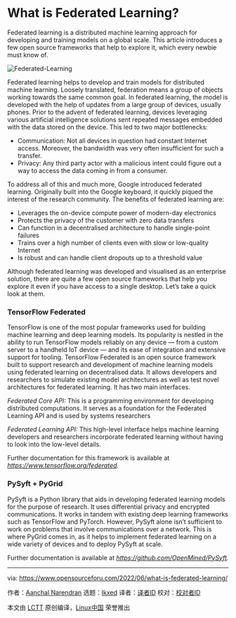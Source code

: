 [#]: subject: "What is Federated Learning?"
[#]: via: "https://www.opensourceforu.com/2022/06/what-is-federated-learning/"
[#]: author: "Aanchal Narendran https://www.opensourceforu.com/author/aanchal-narendran/"
[#]: collector: "lkxed"
[#]: translator: " "
[#]: reviewer: " "
[#]: publisher: " "
[#]: url: " "

What is Federated Learning?
======
Federated learning is a distributed machine learning approach for developing and training models on a global scale. This article introduces a few open source frameworks that help to explore it, which every newbie must know of.

![Federated-Learning][1]

Federated learning helps to develop and train models for distributed machine learning. Loosely translated, federation means a group of objects working towards the same common goal. In federated learning, the model is developed with the help of updates from a large group of devices, usually phones. Prior to the advent of federated learning, devices leveraging various artificial intelligence solutions sent repeated messages embedded with the data stored on the device. This led to two major bottlenecks:

* Communication: Not all devices in question had constant Internet access. Moreover, the bandwidth was very often insufficient for such a transfer.
* Privacy: Any third party actor with a malicious intent could figure out a way to access the data coming in from a consumer.

To address all of this and much more, Google introduced federated learning. Originally built into the Google keyboard, it quickly piqued the interest of the research community. The benefits of federated learning are:

* Leverages the on-device compute power of modern-day electronics
* Protects the privacy of the customer with zero data transfers
* Can function in a decentralised architecture to handle single-point failures
* Trains over a high number of clients even with slow or low-quality Internet
* Is robust and can handle client dropouts up to a threshold value

Although federated learning was developed and visualised as an enterprise solution, there are quite a few open source frameworks that help you explore it even if you have access to a single desktop. Let’s take a quick look at them.

### TensorFlow Federated

TensorFlow is one of the most popular frameworks used for building machine learning and deep learning models. Its popularity is nestled in the ability to run TensorFlow models reliably on any device — from a custom server to a handheld IoT device — and its ease of integration and extensive support for tooling. TensorFlow Federated is an open source framework built to support research and development of machine learning models using federated learning on decentralised data. It allows developers and researchers to simulate existing model architectures as well as test novel architectures for federated learning. It has two main interfaces.

*Federated Core API:* This is a programming environment for developing distributed computations. It serves as a foundation for the Federated Learning API and is used by systems researchers

*Federated Learning API:* This high-level interface helps machine learning developers and researchers incorporate federated learning without having to look into the low-level details.

Further documentation for this framework is available at *https://www.tensorflow.org/federated.*

### PySyft + PyGrid

PySyft is a Python library that aids in developing federated learning models for the purpose of research. It uses differential privacy and encrypted communications. It works in tandem with existing deep learning frameworks such as TensorFlow and PyTorch. However, PySyft alone isn’t sufficient to work on problems that involve communications over a network. This is where PyGrid comes in, as it helps to implement federated learning on a wide variety of devices and to deploy PySyft at scale.

Further documentation is available at *https://github.com/OpenMined/PySyft.*

--------------------------------------------------------------------------------

via: https://www.opensourceforu.com/2022/06/what-is-federated-learning/

作者：[Aanchal Narendran][a]
选题：[lkxed][b]
译者：[译者ID](https://github.com/译者ID)
校对：[校对者ID](https://github.com/校对者ID)

本文由 [LCTT](https://github.com/LCTT/TranslateProject) 原创编译，[Linux中国](https://linux.cn/) 荣誉推出

[a]: https://www.opensourceforu.com/author/aanchal-narendran/
[b]: https://github.com/lkxed
[1]: https://www.opensourceforu.com/wp-content/uploads/2022/04/Federated-Learning.jpg
